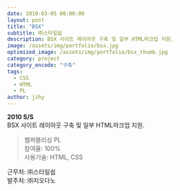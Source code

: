 ```yaml
---
date: 2010-03-05 00:00:00
layout: post
title: "BSX"
subtitle: ㈜스타일쉽
description: BSX 사이트 레이아웃 구축 및 일부 HTML마크업 지원.
image: /assets/img/portfolio/bsx.jpg
optimized_image: /assets/img/portfolio/bsx_thumb.jpg
category: project
category_encode: "구축"
tags:
  - CSS
  - HTML
  - PL
author: jihy
---
```


**2010 S/S** <br>
BSX 사이트 레이아웃 구축 및 일부 HTML마크업 지원.

> 웹퍼블리싱 PL <br>
참여율: 100% <br>
사용기술: HTML, CSS

근무처: ㈜스타일쉽 <br>
발주처: ㈜지오다노